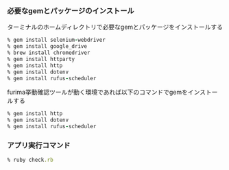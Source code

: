 
### 必要なgemとパッケージのインストール
ターミナルのホームディレクトリで必要なgemとパッケージをインストールする

```ruby
% gem install selenium-webdriver
% gem install google_drive
% brew install chromedriver
% gem install httparty
% gem install http
% gem install dotenv
% gem install rufus-scheduler
```

furima挙動確認ツールが動く環境であれば以下のコマンドでgemをインストールする

```ruby
% gem install http
% gem install dotenv
% gem install rufus-scheduler
```


### アプリ実行コマンド
```ruby
% ruby check.rb
```
